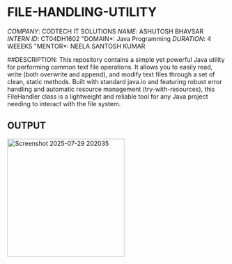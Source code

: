 # FILE-HANDLING-UTILITY

*COMPANY*: CODTECH IT SOLUTIONS
*NAME*: ASHUTOSH BHAVSAR
*INTERN ID*: CT04DH1602
"DOMAIN*: Java Programming
*DURATION*: 4 WEEEKS
"MENTOR*: NEELA SANTOSH KUMAR


##DESCRIPTION:
This repository contains a simple yet powerful Java utility for performing common text file operations. It allows you to easily read, write (both overwrite and append), and modify text files through a set of clean, static methods.
Built with standard java.io and featuring robust error handling and automatic resource management (try-with-resources), this FileHandler class is a lightweight and reliable tool for any Java project needing to interact with the file system.

 ## OUTPUT

<img width="269" height="272" alt="Screenshot 2025-07-29 202035" src="https://github.com/user-attachments/assets/8393e67f-c6df-455a-8896-da346697a15f" />
